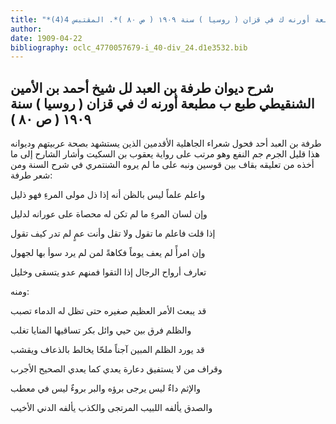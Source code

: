 ```yaml
---
title: "*مطبوعات ومخطوطات : شرح ديوان طرفة بن العبد لل شيخ أحمد بن الأمين الشنقيطي طبع ب مطبعة أورنه ك في قزان ( روسيا ) سنة ١٩٠٩ ( ص ٨٠ )*. المقتبس 4(4)"
author: 
date: 1909-04-22
bibliography: oclc_4770057679-i_40-div_24.d1e3532.bib
---
```




##  شرح ديوان طرفة بن العبد   لل  شيخ أحمد بن الأمين الشنقيطي  طبع ب  مطبعة أورنه ك  في  قزان ( روسيا ) سنة  ١٩٠٩  ( ص  ٨٠ )


 طرفة بن العبد  أحد  فحول شعراء الجاهلية الأقدمين الذين يستشهد بصحة عربيتهم وديوانه هذا قليل الجرم جم النفع وهو مرتب على رواية يعقوب بن السكيت وأشار الشارح إلى ما أخذه من تعليقه بقاف بين قوسين ونبه على ما لم يروه الشنتمري في شرح السنة ومن شعر طرفة: 

 واعلم علماً ليس بالظن أنه   إذا ذل مولى المرءِ فهو ذليل  

 وإن لسان المرءِ ما لم تكن له   محصاة على عورانه لدليل  

 إذا قلت فاعلم ما تقول ولا تقل   وأنت عمٍ لم تدر كيف تقول  

 وإن امرأً لم يعف يوماً فكاهةً   لمن لم يرد سوأ بها لجهول  

 تعارف أرواح الرجال إذا التقوا   فمنهم عدو يتسقى وخليل  

 ومنه: 

 قد يبعث الأمر العظيم صغيره   حتى تظل له الدماء تصبب  

 والظلم فرق بين حيي وائل   بكر تساقيها المنايا تغلب  

 قد يورد الظلم المبين آجناً   ملحّا يخالط بالذعاف ويقشب  

 وقراف من لا يستفيق دعارة   يعدي كما يعدي الصحيح الأجرب  

 والإثم داءٌ ليس يرجى برؤه   والبر بروءٌ ليس في معطب  

 والصدق يألفه اللبيب المرتجى   والكذب يألفه الدني الأخيب  
